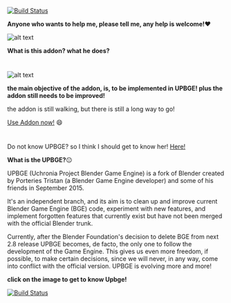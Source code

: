 
[![Build Status](https://github.com/EndSSgamesStudio/UPBGE-Fast-Game/blob/master/doc/readme/passing.svg)](https://github.com/EndSSgamesStudio/UPBGE-Fast-Game/releases)

**Anyone who wants to help me, please tell me, any help is welcome!**❤️

![alt text](https://github.com/EndSSgamesStudio/UPBGE-Fast-Game/blob/master/doc/readme/0.3.png)

**What is this addon? what he does?**

#

![alt text](https://github.com/EndSSgamesStudio/UPBGE-Fast-Game/blob/master/doc/readme/Readme%20Addon%20Infor.png)


**the main objective of the addon, is, to be implemented in UPBGE!
plus the addon still needs to be improved!**

the addon is still walking, but there is still a long way to go!

[Use Addon now!](https://github.com/EndSSgamesStudio/Addon_Upbge_Game_Objects/releases) 😄

#
#
Do not know UPBGE?
so I think I should get to know her! [Here!](https://github.com/EndSSgamesStudio/Addon_Upbge_Game_Objects/releases)

**What is the UPBGE?**😐

UPBGE (Uchronia Project Blender Game Engine) is a fork of Blender created by Porteries Tristan (a Blender Game Engine developer) and some of his friends in September 2015.

It's an independent branch, and its aim is to clean up and improve current Blender Game Engine (BGE) code, experiment with new features, and implement forgotten features that currently exist but have not been merged with the official Blender trunk.

Currently, after the Blender Foundation's decision to delete BGE from next 2.8 release UPBGE becomes, de facto, the only one to follow the development of the Game Engine. This gives us even more freedom, if possible, to make certain decisions, since we will never, in any way, come into conflict with the official version.
UPBGE is evolving more and more! 

**click on the image to get to know Upbge!**

[![Build Status](https://github.com/EndSSgamesStudio/UPBGE-Fast-Game/blob/master/doc/readme/Upbge%20Logo.png)](https://upbge.org/)

